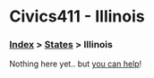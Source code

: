 # Civics411 - Illinois

### [Index](../../README.md) > [States](../) > Illinois

Nothing here yet.. but [you can help](../../CONTRIBUTING.md)!
